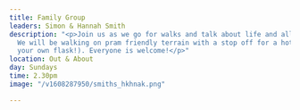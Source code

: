 ```yaml
---
title: Family Group
leaders: Simon & Hannah Smith
description: "<p>Join us as we go for walks and talk about life and all God is doing!
  We will be walking on pram friendly terrain with a stop off for a hot drink (bring
  your own flask!). Everyone is welcome!</p>"
location: Out & About
day: Sundays
time: 2.30pm
image: "/v1608287950/smiths_hkhnak.png"

---
```


